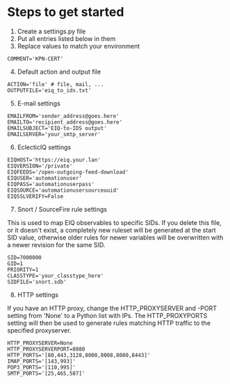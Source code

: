 # Steps to get started

1) Create a settings.py file
2) Put all entries listed below in them
3) Replace values to match your environment

```
COMMENT='KPN-CERT'
```

4) Default action and output file

```
ACTION='file' # file, mail, ...  
OUTPUTFILE='eiq_to_ids.txt'
```

5) E-mail settings

```
EMAILFROM='sender_address@goes.here'  
EMAILTO='recipient_address@goes.here'
EMAILSUBJECT='EIQ-to-IDS output'
EMAILSERVER='your_smtp_server'
```

6) EclecticIQ settings

```
EIQHOST='https://eiq.your.lan'
EIQVERSION='/private'
EIQFEEDS='/open-outgoing-feed-download'
EIQUSER='automationuser'
EIQPASS='automationuserpass'
EIQSOURCE='automationusersourceuuid'
EIQSSLVERIFY=False
```

7) Snort / SourceFire rule settings

This is used to map EIQ observables to specific SIDs. If you delete this file, or it doesn't exist, a completely new ruleset will be generated at the start SID value, otherwise older rules for newer variables will be overwritten with a newer revision for the same SID.

```
SID=7000000
GID=1
PRIORITY=1
CLASSTYPE='your_classtype_here'
SIDFILE='snort.sdb'
```

8) HTTP settings

If you have an HTTP proxy, change the HTTP_PROXYSERVER and -PORT setting from 'None' to a Python list with IPs. The HTTP_PROXYPORTS setting will then be used to generate rules matching HTTP traffic to the specified proxyserver.

```
HTTP_PROXYSERVER=None
HTTP_PROXYSERVERPORT=8080
HTTP_PORTS='[80,443,3128,8000,8008,8080,8443]'
IMAP_PORTS='[143,993]'
POP3_PORTS='[110,995]'
SMTP_PORTS='[25,465,587]'
```
